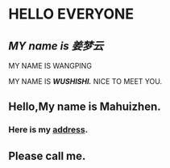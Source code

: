 # **HELLO EVERYONE**



## *MY name is 姜梦云*



MY NAME IS WANGPING

MY NAME IS ***WUSHISHI.*** NICE TO MEET YOU.



## Hello,My name is **Mahuizhen**.

### Here is my [address](https://github.com/wushishi544/FOB).

## Please call me.